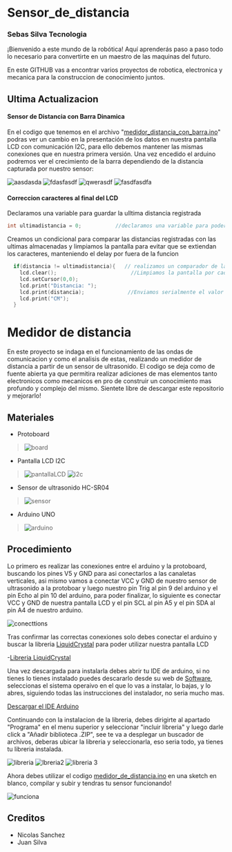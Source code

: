# Sensor_de_distancia

### Sebas Silva Tecnologia
¡Bienvenido a este mundo de la robótica! Aquí aprenderás paso a paso todo lo necesario para convertirte en un maestro de las maquinas del futuro.

En este GITHUB vas a encontrar varios proyectos de robotica, electronica y mecanica para la construccion de conocimiento juntos.

Ultima Actualizacion
-------------

#### Sensor de Distancia con Barra Dinamica

En el codigo que tenemos en el archivo "[medidor_distancia_con_barra.ino](https://github.com/FryFr/Sensor_de_distancia/blob/main/medidor_distancia_con_barra.ino)" podras ver un cambio en la presentación de los datos en nuestra pantalla LCD con comunicación I2C, para ello debemos mantener las mismas conexiones que en nuestra primera versión. Una vez encedido el arduino podremos ver el crecimiento de la barra dependiendo de la distancia capturada por nuestro sensor:

![aasdasda](https://user-images.githubusercontent.com/79547422/218630148-976afdb2-ad5b-487c-8a43-7a0ef3fa8b9e.JPG)
![fdasfasdf](https://user-images.githubusercontent.com/79547422/218630360-35b33837-8d9a-439c-9957-d10a5ac06c8d.JPG)
![qwerasdf](https://user-images.githubusercontent.com/79547422/218630365-daf53036-9481-4c57-b285-b823dc8d39e4.JPG)
![fasdfasdfa](https://user-images.githubusercontent.com/79547422/218630373-4bc42f78-dc2c-400f-aa26-bf327e0a1241.JPG)


#### Correccion caracteres al final del LCD

Declaramos una variable para guardar la ulltima distancia registrada
```C++
int ultimadistancia = 0;           //declaramos una variable para poder limpiar la pantalla LCD
```
Creamos un condicional para comparar las distancias registradas con las ultimas almacenadas y limpiamos la pantalla para evitar que se extiendan los caracteres, manteniendo el delay por fuera de la funcion
```C++
  if(distancia != ultimadistancia){   // realizamos un comparador de la distancia y la guardada de ultimo
    lcd.clear();                        //Limpiamos la pantalla por cada ciclo de datos encontrados
    lcd.setCursor(0,0);
    lcd.print("Distancia: ");
    lcd.print(distancia);              //Enviamos serialmente el valor de la distancia al LCD
    lcd.print("CM");
  }
```

# Medidor de distancia

En este proyecto se indaga en el funcionamiento de las ondas de comunicacion y como el analisis de estas, realizando un medidor de distancia a partir de un sensor de ultrasonido. El codigo se deja como de fuente abierta ya que permitira realizar adiciones de mas elementos tanto electronicos como mecanicos en pro de construir un conocimiento mas profundo y complejo del mismo. Sientete libre de descargar este repositorio y mejorarlo!

Materiales
-------------
- Protoboard
>![board](https://user-images.githubusercontent.com/79547422/206582590-f091d6be-6f4f-4c22-9c90-18e982a1f83e.JPG)

- Pantalla LCD I2C
>![pantallaLCD](https://user-images.githubusercontent.com/79547422/206582760-9ee3093d-c4ed-4e09-a602-16abbbc88a66.JPG)
>![i2c](https://user-images.githubusercontent.com/79547422/206582933-da1d68bb-adaf-4093-8aee-a7066959bc0f.JPG)

- Sensor de ultrasonido HC-SR04
>![sensor](https://user-images.githubusercontent.com/79547422/206583151-45003958-78ac-4130-960c-c730b9f2a559.jpg)

- Arduino UNO 
>![arduino](https://user-images.githubusercontent.com/79547422/206583391-c520780f-7c52-415b-9109-3f37045955c3.JPG)

Procedimiento
-------------

Lo primero es realizar las conexiones entre el arduino y la protoboard, buscando los pines V5 y GND para asi conectarlos a las canaletas verticales, asi mismo vamos a conectar VCC y GND de nuestro sensor de ultrasonido a la protoboar y luego nuestro pin Trig al pin 9 del arduino y el pin Echo al pin 10 del arduino, para poder finalizar, lo siguiente es conectar VCC y GND de nuestra pantalla LCD  y el pin SCL al pin A5 y el pin SDA al pin A4 de nuestro arduino.

![conecttions](https://user-images.githubusercontent.com/79547422/206584620-f3da291c-28f0-43cc-9e8c-4b87832c2e7e.JPG)

Tras confirmar las correctas conexiones solo debes conectar el arduino y buscar la libreria [LiquidCrystal](https://www.arduinolibraries.info/libraries/liquid-crystal-i2-c) para poder utilizar nuestra pantalla LCD

-[Libreria LiquidCrystal](https://www.arduinolibraries.info/libraries/liquid-crystal-i2-c) 

Una vez descargada para instalarla debes abrir tu IDE de arduino, si no tienes lo tienes instalado puedes descararlo desde su web de [Software](https://www.arduino.cc/en/software), seleccionas el sistema operaivo en el que lo vas a instalar, lo bajas, y lo abres, siguiendo todas las instrucciones del instalador, no seria mucho mas.

[Descargar el IDE Arduino](https://www.arduino.cc/en/software)

Continuando con la instalacion de la libreria, debes dirigirte al apartado "Programa" en el menu superior y seleccionar "incluir libreria" y luego darle click a "Añadir biblioteca .ZIP", see te va a desplegar un buscador de archivos, deberas ubicar la libreria y seleccionarla, eso seria todo, ya tienes tu libreria instalada.

![libreria](https://user-images.githubusercontent.com/79547422/206586250-6a74be28-a28d-4b18-bc78-724f57af0c7b.JPG)
![lbreria2](https://user-images.githubusercontent.com/79547422/206586258-bab70188-d279-40f7-9561-eb14637e9967.JPG)
![libreria 3](https://user-images.githubusercontent.com/79547422/206586262-afd6d818-10d5-44ac-901a-1a7e0e9b10df.JPG)

Ahora debes utilizar el codigo [medidor_de_distancia.ino](https://github.com/FryFr/Sensor_de_distancia/blob/main/medidor_de_distancia.ino) en una sketch en blanco, compilar y subir y tendras tu sensor funcionando!

![funciona](https://user-images.githubusercontent.com/79547422/206586560-e2c6390a-c030-408c-a6db-ea35ac2b7f6d.JPG)


## Creditos
- Nicolas Sanchez
- Juan Silva
